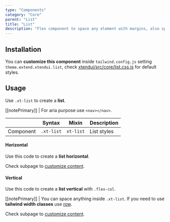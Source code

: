 ```yaml
---
type: "Components"
category: "Core"
parent: "List"
title: "List"
description: "Flex component to space any element with margins, also spaces vertically."
---
```


## Installation

You can **customize this component** inside `tailwind.config.js` setting `theme.extend.xtendui.list`, check [xtendui/src/core/list.css.js](https://github.com/minimit/xtendui/blob/beta/src/core/list.css.js) for default styles.

## Usage

Use `.xt-list` to create a **list**.

[[notePrimary]]
| For aria purpose use `<nav></nav>`.

<div class="xt-overflow-sub overflow-y-hidden overflow-x-scroll my-4 xt-my-auto w-full">

|                      | Syntax                          | Mixin            | Description                   |
| ----------------------- | ----------------------------------------- | -----------------------------| ----------------------------- |
| Component                  | `.xt-list`                     | `xt-list`                | List styles            |

</div>

#### Horizontal

Use this code to create a **list horizontal**.

<demo>
  <demovanilla src="vanilla/components/core/list/usage">
  </demovanilla>
</demo>

Check subpage to [customize content](/components/core/list/content).

#### Vertical

Use this code to create a **list vertical** with `.flex-col`.

<demo>
  <demovanilla src="vanilla/components/core/list/usage-vertical">
  </demovanilla>
</demo>

[[notePrimary]]
| You can space anything inside `.xt-list`. If you need to use **tailwind width classes** use [row](/components/core/row).

Check subpage to [customize content](/components/core/list/content).
